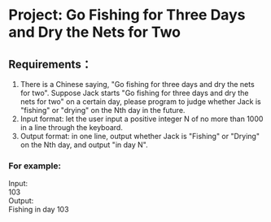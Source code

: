 # Project: Go Fishing for Three Days and Dry the Nets for Two

## Requirements：
1. There is a Chinese saying, "Go fishing for three days and dry the nets for two". Suppose Jack starts "Go fishing for three days and dry the nets for two" on a certain day, please program to judge whether Jack is "fishing" or "drying" on the Nth day in the future.
2. Input format: let the user input a positive integer N of no more than 1000 in a line through the keyboard.
3. Output format: in one line, output whether Jack is "Fishing" or "Drying" on the Nth day, and output "in day N".

### For example:
Input:<br> 
103<br>
Output:<br>
Fishing in day 103